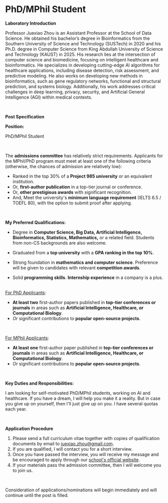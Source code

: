 # PhD/MPhil Student


**Laboratory Introduction**

Professor Juexiao Zhou is an Assistant Professor at the School of Data Science. He obtained his bachelor’s degree in Bioinformatics from the Southern University of Science and Technology (SUSTech) in 2020 and his Ph.D. degree in Computer Science from King Abdullah University of Science and Technology (KAUST) in 2025. His research lies at the intersection of computer science and biomedicine, focusing on intelligent healthcare and bioinformatics. He specializes in developing cutting-edge AI algorithms for healthcare applications, including disease detection, risk assessment, and predictive modeling. He also works on developing new methods in bioinformatics, such as gene regulatory networks, functional and structural prediction, and systems biology. Additionally, his work addresses critical challenges in deep learning, privacy, security, and Artificial General Intelligence (AGI) within medical contexts. 

 <br>

**Post Specification**

**Position:** 

PhD/MPhil Student

 <br>

The **admissions committee** has relatively strict requirements. Applicants for the MPhil/PhD program must meet at least one of the following criteria (otherwise, the chances of admission are relatively low):

- Ranked in the top 30% of a **Project 985 university** or an equivalent institution.
- Or, **first-author publication** in a top-tier journal or conference.
- Or, **other prestigious awards** with significant recognition.
- And, Meet the university's **minimum language requirement** (IELTS 6.5 / TOEFL 80), with the option to submit proof after applying.

 <br>

**My Preferred Qualifications:** 

- Degree in **Computer Science, Big Data, Artificial Intelligence, Bioinformatics, Statistics, Mathematics,** or a related field. Students from non-CS backgrounds are also welcome.

- Graduated from a **top university** with a **GPA ranking in the top 10%**.

- Strong foundation in **mathematics and computer science**. Preference will be given to candidates with relevant **competition awards**.

- Solid **programming skills**. **Internship experience** in a company is a plus.


 <br><u>For PhD Applicants</u>:

- **At least two** first-author papers published in **top-tier conferences or journals** in areas such as **Artificial Intelligence, Healthcare, or Computational Biology**.
- *Or* significant contributions to **popular open-source projects**.

 <br>

<u>For MPhil Applicants</u>:

- **At least one** first-author paper published in **top-tier conferences or journals** in areas such as **Artificial Intelligence, Healthcare, or Computational Biology**.
- *Or* significant contributions to **popular open-source projects**.

 <br>

**Key Duties and Responsibilities:**

I am looking for self-motivated PhD/MPhil students, working on AI and healthcare. If you have a dream, I will help you make it a reality. But in case you give up on yourself, then I'll just give up on you. I have several quotas each year.

 <br>

**Application Procedure**

1. Please send a full curriculum vitae together with copies of qualification documents by email to juexiao.zhou@gmail.com. 
2. If you are qualified, I will contact you for a short interview. 
3. Once you have passed the interview, you will receive my message and be encouraged to apply through our [school's official website](https://sds.cuhk.edu.cn/en/phd-programmes). 
4. If your materials pass the admission committee, then I will welcome you to join us.

 <br>

Consideration of applications/nominations will begin immediately and will continue until the post is filled.

